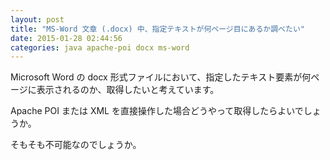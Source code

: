 ```yaml
---
layout: post
title: "MS-Word 文章 (.docx) 中、指定テキストが何ページ目にあるか調べたい"
date: 2015-01-28 02:44:56
categories: java apache-poi docx ms-word
---
```

<p>Microsoft Word の docx 形式ファイルにおいて、指定したテキスト要素が何ページに表示されるのか、取得したいと考えています。</p>

<p>Apache POI または XML を直接操作した場合どうやって取得したらよいでしょうか。</p>

<p>そもそも不可能なのでしょうか。</p>
